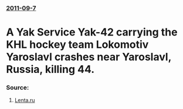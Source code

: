 ### [2011-09-7](/news/2011/09/7/index.md)

# A Yak Service Yak-42 carrying the KHL hockey team Lokomotiv Yaroslavl crashes near Yaroslavl, Russia, killing 44. 




### Source:

1. [Lenta.ru](http://lenta.ru/news/2011/09/12/galimov1)
